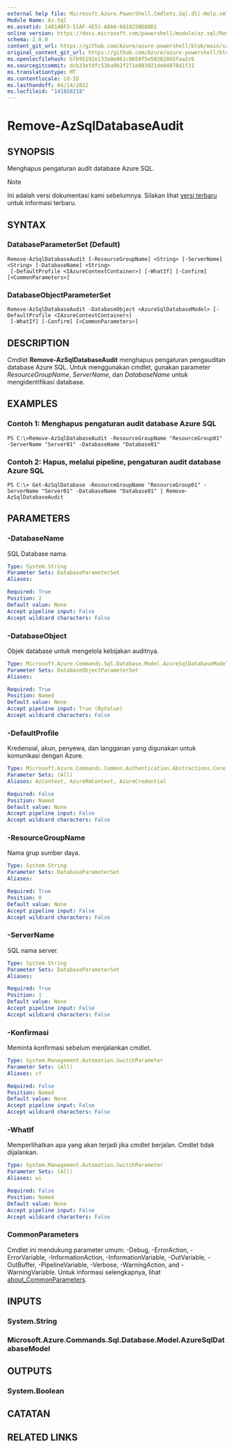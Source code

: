 ```yaml
---
external help file: Microsoft.Azure.PowerShell.Cmdlets.Sql.dll-Help.xml
Module Name: Az.Sql
ms.assetid: 14814BF3-51AF-4E51-A8A6-661825BD88D1
online version: https://docs.microsoft.com/powershell/module/az.sql/Remove-AzSqlDatabaseAudit
schema: 2.0.0
content_git_url: https://github.com/Azure/azure-powershell/blob/main/src/Sql/Sql/help/Remove-AzSqlDatabaseAudit.md
original_content_git_url: https://github.com/Azure/azure-powershell/blob/main/src/Sql/Sql/help/Remove-AzSqlDatabaseAudit.md
ms.openlocfilehash: b7b95192e133a0e061c8650f5e50202865faa2c6
ms.sourcegitcommit: dcb33efdfc53ba0b2f271e883021de84878d1f31
ms.translationtype: MT
ms.contentlocale: id-ID
ms.lasthandoff: 04/14/2022
ms.locfileid: "141858218"
---
```

# Remove-AzSqlDatabaseAudit

## SYNOPSIS
Menghapus pengaturan audit database Azure SQL.

> [!NOTE]
>Ini adalah versi dokumentasi kami sebelumnya. Silakan lihat [versi terbaru](/powershell/module/az.sql/remove-azsqldatabaseaudit) untuk informasi terbaru.

## SYNTAX

### DatabaseParameterSet (Default)
```
Remove-AzSqlDatabaseAudit [-ResourceGroupName] <String> [-ServerName] <String> [-DatabaseName] <String>
 [-DefaultProfile <IAzureContextContainer>] [-WhatIf] [-Confirm] [<CommonParameters>]
```

### DatabaseObjectParameterSet
```
Remove-AzSqlDatabaseAudit -DatabaseObject <AzureSqlDatabaseModel> [-DefaultProfile <IAzureContextContainer>]
 [-WhatIf] [-Confirm] [<CommonParameters>]
```

## DESCRIPTION
Cmdlet **Remove-AzSqlDatabaseAudit** menghapus pengaturan pengauditan database Azure SQL.
Untuk menggunakan cmdlet, gunakan parameter *ResourceGroupName*, *ServerName*, dan *DatabaseName* untuk mengidentifikasi database.

## EXAMPLES

### Contoh 1: Menghapus pengaturan audit database Azure SQL
```
PS C:\>Remove-AzSqlDatabaseAudit -ResourceGroupName "ResourceGroup01" -ServerName "Server01" -DatabaseName "Database01"
```

### Contoh 2: Hapus, melalui pipeline, pengaturan audit database Azure SQL
```
PS C:\> Get-AzSqlDatabase -ResourceGroupName "ResourceGroup01" -ServerName "Server01" -DatabaseName "Database01" | Remove-AzSqlDatabaseAudit
```

## PARAMETERS

### -DatabaseName
SQL Database nama.

```yaml
Type: System.String
Parameter Sets: DatabaseParameterSet
Aliases:

Required: True
Position: 2
Default value: None
Accept pipeline input: False
Accept wildcard characters: False
```

### -DatabaseObject
Objek database untuk mengelola kebijakan auditnya.

```yaml
Type: Microsoft.Azure.Commands.Sql.Database.Model.AzureSqlDatabaseModel
Parameter Sets: DatabaseObjectParameterSet
Aliases:

Required: True
Position: Named
Default value: None
Accept pipeline input: True (ByValue)
Accept wildcard characters: False
```

### -DefaultProfile
Kredensial, akun, penyewa, dan langganan yang digunakan untuk komunikasi dengan Azure.

```yaml
Type: Microsoft.Azure.Commands.Common.Authentication.Abstractions.Core.IAzureContextContainer
Parameter Sets: (All)
Aliases: AzContext, AzureRmContext, AzureCredential

Required: False
Position: Named
Default value: None
Accept pipeline input: False
Accept wildcard characters: False
```

### -ResourceGroupName
Nama grup sumber daya.

```yaml
Type: System.String
Parameter Sets: DatabaseParameterSet
Aliases:

Required: True
Position: 0
Default value: None
Accept pipeline input: False
Accept wildcard characters: False
```

### -ServerName
SQL nama server.

```yaml
Type: System.String
Parameter Sets: DatabaseParameterSet
Aliases:

Required: True
Position: 1
Default value: None
Accept pipeline input: False
Accept wildcard characters: False
```

### -Konfirmasi
Meminta konfirmasi sebelum menjalankan cmdlet.

```yaml
Type: System.Management.Automation.SwitchParameter
Parameter Sets: (All)
Aliases: cf

Required: False
Position: Named
Default value: None
Accept pipeline input: False
Accept wildcard characters: False
```

### -WhatIf
Memperlihatkan apa yang akan terjadi jika cmdlet berjalan. Cmdlet tidak dijalankan.

```yaml
Type: System.Management.Automation.SwitchParameter
Parameter Sets: (All)
Aliases: wi

Required: False
Position: Named
Default value: None
Accept pipeline input: False
Accept wildcard characters: False
```

### CommonParameters
Cmdlet ini mendukung parameter umum: -Debug, -ErrorAction, -ErrorVariable, -InformationAction, -InformationVariable, -OutVariable, -OutBuffer, -PipelineVariable, -Verbose, -WarningAction, and -WarningVariable. Untuk informasi selengkapnya, lihat [about_CommonParameters](http://go.microsoft.com/fwlink/?LinkID=113216).

## INPUTS

### System.String

### Microsoft.Azure.Commands.Sql.Database.Model.AzureSqlDatabaseModel

## OUTPUTS

### System.Boolean

## CATATAN

## RELATED LINKS
